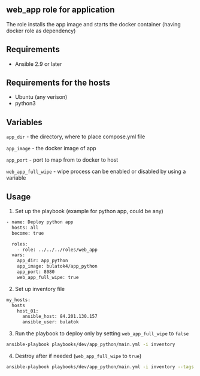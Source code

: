 ## web_app role for application

The role installs the app image and starts the docker container (having docker role as dependency)

## Requirements

- Ansible 2.9 or later

## Requirements for the hosts

- Ubuntu (any verison)
- python3

## Variables
```app_dir``` - the directory, where to place compose.yml file

```app_image``` - the docker image of app

```app_port``` - port to map from to docker to host

```web_app_full_wipe``` - wipe process can be enabled or disabled by using a variable


## Usage

1. Set up the playbook (example for python app, could be any)

```bash
- name: Deploy python app
  hosts: all
  become: true

  roles:
    - role: ../../../roles/web_app
  vars:
    app_dir: app_python
    app_image: bulatok4/app_python
    app_port: 8080
    web_app_full_wipe: true
```

2. Set up inventory file

```bash
my_hosts:
  hosts
    host_01:
      ansible_host: 84.201.130.157
      ansible_user: bulatok
```

3. Run the playbook to deploy only by setting ```web_app_full_wipe``` to ```false```

```bash
ansible-playbook playbooks/dev/app_python/main.yml -i inventory
```

4. Destroy after if needed (```web_app_full_wipe``` to ```true```)

```bash
ansible-playbook playbooks/dev/app_python/main.yml -i inventory --tags "wipe"
```